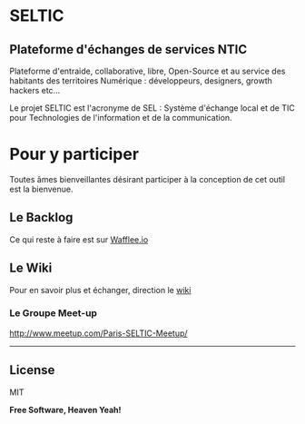 # SELTIC
## Plateforme d'échanges de services NTIC

Plateforme d'entraide, collaborative, libre, Open-Source et au service des habitants des territoires Numérique : développeurs, designers, growth hackers etc... 

Le projet SELTIC est l'acronyme de SEL : Système d'échange local et de TIC pour Technologies de l'information et de la communication.

# Pour y participer

Toutes âmes bienveillantes désirant participer à la conception de cet outil est la bienvenue.

## Le Backlog

Ce qui reste à faire est sur [Wafflee.io](https://waffle.io/TheCause/SELTIC)

## Le Wiki

Pour en savoir plus et échanger, direction le [wiki](https://github.com/TheCause/SELTIC/wiki)

### Le Groupe Meet-up
http://www.meetup.com/Paris-SELTIC-Meetup/

----------------------------------------------------------


License
----

MIT

**Free Software, Heaven Yeah!**
